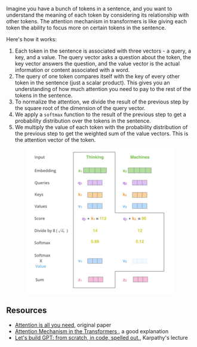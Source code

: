 Imagine you have a bunch of tokens in a sentence, and you want to understand the meaning of each token by considering
its
relationship with other tokens. The attention mechanism in transformers is like giving each token the ability to focus
more on certain tokens in the sentence. 

Here's how it works:
1. Each token in the sentence is associated with three vectors - a query, a key, and a value. The query vector asks a
   question about the token, the key vector answers the question, and the value vector is the actual information or
   content associated with a word.
2. The query of one token compares itself with the key of every other token in the sentence (just a scalar product).
   This gives you an
   understanding of how much attention you need to pay to the rest of the tokens in the sentence.
3. To normalize the attention, we divide the result of the previous step by the square root of the dimension of the
   query vector.
4. We apply a `softmax` function to the result of the previous step to get a probability distribution over the tokens in
   the sentence.
5. We multiply the value of each token with the probability distribution of the previous step to get the weighted sum
   of the value vectors. This is the attention vector of the token.

<p align="center">
  <img src="illustration_attention.png" width="400" >
</p>

## Resources

- [Attention is all you need](https://arxiv.org/pdf/1706.03762.pdf), original paper
- [Attention Mechanism in the Transformers
  ](https://medium.com/@sagarpatiler/attention-mechanism-in-the-transformers-fd067df25ea), a good explanation
- [Let's build GPT: from scratch, in code, spelled out.](https://www.youtube.com/watch?v=kCc8FmEb1nY), Karpathy's
  lecture